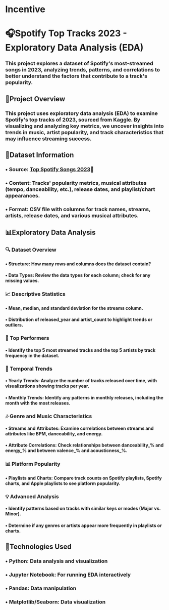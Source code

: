 # Incentive
# 🎧Spotify Top Tracks 2023 - Exploratory Data Analysis (EDA) 

### This project explores a dataset of Spotify's most-streamed songs in 2023, analyzing trends, patterns, and correlations to better understand the factors that contribute to a track's popularity.

## 🎯Project Overview
### This project uses exploratory data analysis (EDA) to examine Spotify's top tracks of 2023, sourced from Kaggle. By visualizing and analyzing key metrics, we uncover insights into trends in music, artist popularity, and track characteristics that may influence streaming success.

## 📁Dataset Information
### • Source: [Top Spotify Songs 2023](https://www.kaggle.com/datasets/nelgiriyewithana/top-spotify-songs-2023)🎵
### • Content: Tracks' popularity metrics, musical attributes (tempo, danceability, etc.), release dates, and playlist/chart appearances.
### • Format: CSV file with columns for track names, streams, artists, release dates, and various musical attributes.

## 📊Exploratory Data Analysis
### 🔍 Dataset Overview
#### • Structure: How many rows and columns does the dataset contain?
#### • Data Types: Review the data types for each column; check for any missing values.
### 📈 Descriptive Statistics
#### • Mean, median, and standard deviation for the streams column.
#### • Distribution of released_year and artist_count to highlight trends or outliers.
### 🌟 Top Performers
#### • Identify the top 5 most streamed tracks and the top 5 artists by track frequency in the dataset.
### 📅 Temporal Trends
#### • Yearly Trends: Analyze the number of tracks released over time, with visualizations showing tracks per year.
#### • Monthly Trends: Identify any patterns in monthly releases, including the month with the most releases.
### 🎶 Genre and Music Characteristics
#### • Streams and Attributes: Examine correlations between streams and attributes like BPM, danceability, and energy.
#### • Attribute Correlations: Check relationships between danceability_% and energy_% and between valence_% and acousticness_%.
### 📊 Platform Popularity
#### • Playlists and Charts: Compare track counts on Spotify playlists, Spotify charts, and Apple playlists to see platform popularity.
### 💡 Advanced Analysis
#### • Identify patterns based on tracks with similar keys or modes (Major vs. Minor).
#### • Determine if any genres or artists appear more frequently in playlists or charts.

## 🔧Technologies Used
### • Python: Data analysis and visualization
### • Jupyter Notebook: For running EDA interactively
### • Pandas: Data manipulation
### • Matplotlib/Seaborn: Data visualization
